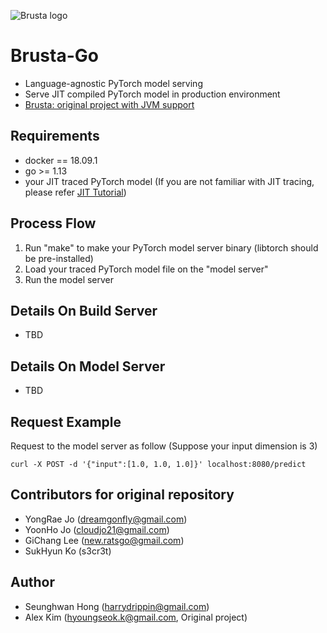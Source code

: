 ![Brusta logo](https://user-images.githubusercontent.com/16871455/54772005-d2889200-4c49-11e9-90e7-dce87c9305ea.png)
# Brusta-Go
+ Language-agnostic PyTorch model serving
+ Serve JIT compiled PyTorch model in production environment
+ [Brusta: original project with JVM support](https://github.com/hyoungseok/brusta/)

## Requirements
+ docker == 18.09.1
+ go >= 1.13
+ your JIT traced PyTorch model (If you are not familiar with JIT tracing, please refer [JIT Tutorial](https://github.com/hyoungseok/jitTutorial))

## Process Flow
1. Run "make" to make your PyTorch model server binary (libtorch should be pre-installed)
2. Load your traced PyTorch model file on the "model server"
3. Run the model server

## Details On Build Server
+ TBD

## Details On Model Server
+ TBD

## Request Example
Request to the model server as follow (Suppose your input dimension is 3)
```
curl -X POST -d '{"input":[1.0, 1.0, 1.0]}' localhost:8080/predict
```

## Contributors for original repository
+ YongRae Jo (dreamgonfly@gmail.com)
+ YoonHo Jo (cloudjo21@gmail.com)
+ GiChang Lee (new.ratsgo@gmail.com)
+ SukHyun Ko (s3cr3t)

## Author
+ Seunghwan Hong (harrydrippin@gmail.com)
+ Alex Kim (hyoungseok.k@gmail.com, Original project)
